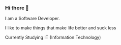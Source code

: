 ### Hi there 👋
 I am a Software Developer.
 
 I like to make things that make life better and suck less
 
 Currently Studying IT (Information Technology)
